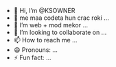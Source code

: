 - 👋 Hi, I’m @KSOWNER
- 👀 me maa codeta hun crac roki  ...
- 🌱 I’m web + mod mekor ...
- 💞️ I’m looking to collaborate on ...
- 📫 How to reach me ...
- 😄 Pronouns: ...
- ⚡ Fun fact: ...

<!---
KSOWNER/KSOWNER is a ✨ special ✨ repository because its `README.md` (this file) appears on your GitHub profile.
You can click the Preview link to take a look at your changes.
--->
